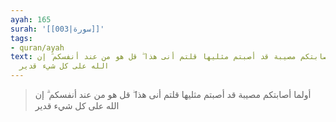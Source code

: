 ```yaml
---
ayah: 165
surah: '[[003|سورة]]'
tags:
- quran/ayah
text: أولما أصابتكم مصيبة قد أصبتم مثليها قلتم أنى هذا ۖ قل هو من عند أنفسكم ۗ إن
  الله على كل شيء قدير
---
```

> أولما أصابتكم مصيبة قد أصبتم مثليها قلتم أنى هذا ۖ قل هو من عند أنفسكم ۗ إن الله على كل شيء قدير
